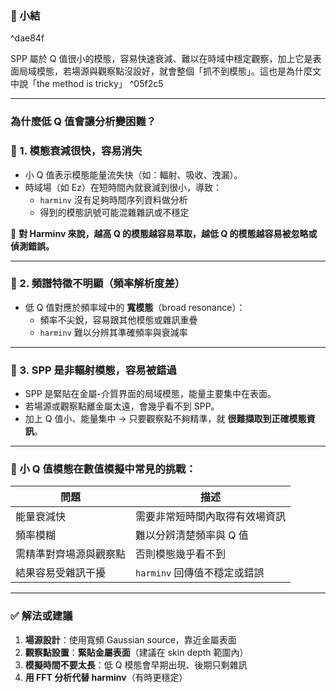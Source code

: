 ### 🧠 小結

^dae84f

SPP 屬於 Q 值很小的模態，容易快速衰減、難以在時域中穩定觀察，加上它是表面局域模態，若場源與觀察點沒設好，就會整個「抓不到模態」。這也是為什麼文中說「the method is tricky」 ^05f2c5

---

### 為什麼低 Q 值會讓分析變困難？

### 🔹 1. **模態衰減很快，容易消失**

- 小 Q 值表示模態能量流失快（如：輻射、吸收、洩漏）。
- 時域場（如 Ez）在短時間內就衰減到很小，導致：
    - `harminv` 沒有足夠時間序列資料做分析
    - 得到的模態訊號可能混雜雜訊或不穩定

📌 **對 Harminv 來說，越高 Q 的模態越容易萃取，越低 Q 的模態越容易被忽略或偵測錯誤。**

---

### 🔹 2. **頻譜特徵不明顯（頻率解析度差）**

- 低 Q 值對應於頻率域中的 **寬模態**（broad resonance）：
    - 頻率不尖銳，容易跟其他模態或雜訊重疊
    - `harminv` 難以分辨其準確頻率與衰減率

---

### 🔹 3. **SPP 是非輻射模態，容易被錯過**

- SPP 是緊貼在金屬-介質界面的局域模態，能量主要集中在表面。
- 若場源或觀察點離金屬太遠，會幾乎看不到 SPP。
- 加上 Q 值小、能量集中 → 只要觀察點不夠精準，就 **很難擷取到正確模態資訊**。

---

### 🧪 小 Q 值模態在數值模擬中常見的挑戰：

|問題|描述|
|---|---|
|能量衰減快|需要非常短時間內取得有效場資訊|
|頻率模糊|難以分辨清楚頻率與 Q 值|
|需精準對齊場源與觀察點|否則模態幾乎看不到|
|結果容易受雜訊干擾|`harminv` 回傳值不穩定或錯誤|

---

### ✅ 解法或建議

1. **場源設計**：使用寬頻 Gaussian source，靠近金屬表面
2. **觀察點設置**：**緊貼金屬表面**（建議在 skin depth 範圍內）
3. **模擬時間不要太長**：低 Q 模態會早期出現、後期只剩雜訊
4. **用 FFT 分析代替 harminv**（有時更穩定）
